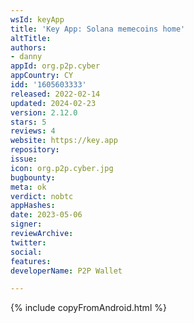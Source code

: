 ```yaml
---
wsId: keyApp
title: 'Key App: Solana memecoins home'
altTitle: 
authors:
- danny
appId: org.p2p.cyber
appCountry: CY
idd: '1605603333'
released: 2022-02-14
updated: 2024-02-23
version: 2.12.0
stars: 5
reviews: 4
website: https://key.app
repository: 
issue: 
icon: org.p2p.cyber.jpg
bugbounty: 
meta: ok
verdict: nobtc
appHashes: 
date: 2023-05-06
signer: 
reviewArchive: 
twitter: 
social: 
features: 
developerName: P2P Wallet

---
```


{% include copyFromAndroid.html %}

